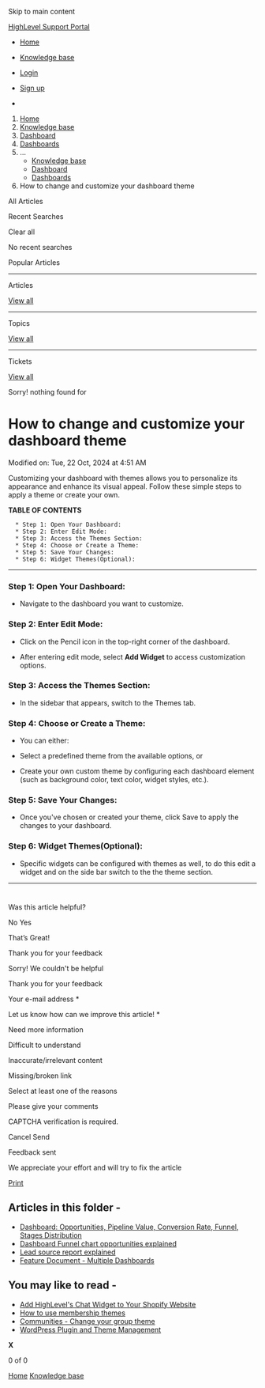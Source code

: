Skip to main content

[ HighLevel Support Portal ](https://help.gohighlevel.com)

  * [ Home ](/support/home)
  * [ Knowledge base ](/support/solutions)

  * [Login](/support/login)
  * [Sign up](/support/signup)
  * 

  1. [Home](/support/home)
  2. [Knowledge base](/support/solutions)
  3. [Dashboard](/support/solutions/48000449586)
  4. [Dashboards](/support/solutions/folders/48000679140)
  5. ... 
     * [Knowledge base](/support/solutions)
     * [Dashboard](/support/solutions/48000449586)
     * [Dashboards](/support/solutions/folders/48000679140)
  6. How to change and customize your dashboard theme

All  Articles 

Recent Searches

Clear all

No recent searches

Popular Articles

* * *

Articles

[View all](/support/search/solutions)

* * *

Topics

[View all](/support/search/topics)

* * *

Tickets

[View all](/support/search/tickets)

Sorry! nothing found for   

# How to change and customize your dashboard theme

Modified on: Tue, 22 Oct, 2024 at 4:51 AM

Customizing your dashboard with themes allows you to personalize its appearance and enhance its visual appeal. Follow these simple steps to apply a theme or create your own.

**TABLE OF CONTENTS**

      * Step 1: Open Your Dashboard:
      * Step 2: Enter Edit Mode:
      * Step 3: Access the Themes Section:
      * Step 4: Choose or Create a Theme:
      * Step 5: Save Your Changes:
      * Step 6: Widget Themes(Optional):

* * *

### **Step 1: Open Your Dashboard:**

  * Navigate to the dashboard you want to customize.  

### **Step 2: Enter Edit Mode:**

  * Click on the Pencil icon in the top-right corner of the dashboard.  

  * After entering edit mode, select **Add Widget** to access customization options.  

### **Step 3: Access the Themes Section:**

  * In the sidebar that appears, switch to the Themes tab.

### **Step 4: Choose or Create a Theme:**

  * You can either:

  * Select a predefined theme from the available options, or

  * Create your own custom theme by configuring each dashboard element (such as background color, text color, widget styles, etc.).

### **Step 5: Save Your Changes:**

  * Once you've chosen or created your theme, click Save to apply the changes to your dashboard.

### **Step 6: Widget Themes(Optional):**

  * Specific widgets can be configured with themes as well, to do this edit a widget and on the side bar switch to the the theme section.

* * *

#   

#   

###   

Was this article helpful?

No  Yes 

That’s Great!

Thank you for your feedback

Sorry! We couldn't be helpful

Thank you for your feedback

Your e-mail address *

Let us know how can we improve this article! *

Need more information 

Difficult to understand 

Inaccurate/irrelevant content 

Missing/broken link 

Select at least one of the reasons 

Please give your comments 

CAPTCHA verification is required. 

Cancel  Send 

Feedback sent

We appreciate your effort and will try to fix the article

[Print](javascript:print\(\))

## Articles in this folder -

  * [Dashboard: Opportunities, Pipeline Value, Conversion Rate, Funnel, Stages Distribution](/support/solutions/articles/48001152117-dashboard-opportunities-pipeline-value-conversion-rate-funnel-stages-distribution)
  * [Dashboard Funnel chart opportunities explained](/support/solutions/articles/48001181826-dashboard-funnel-chart-opportunities-explained)
  * [Lead source report explained](/support/solutions/articles/48001181830-lead-source-report-explained)
  * [Feature Document - Multiple Dashboards](/support/solutions/articles/155000001530-feature-document-multiple-dashboards)

## You may like to read -

  * [Add HighLevel's Chat Widget to Your Shopify Website](/support/solutions/articles/48001239778-add-highlevel-s-chat-widget-to-your-shopify-website)
  * [How to use membership themes](/support/solutions/articles/48001207635-how-to-use-membership-themes)
  * [Communities - Change your group theme](/support/solutions/articles/155000002455-communities-change-your-group-theme)
  * [WordPress Plugin and Theme Management](/support/solutions/articles/48001231547-wordpress-plugin-and-theme-management)

**X**

0 of 0 []()

[Home](/support/home) [Knowledge base](/support/solutions)
